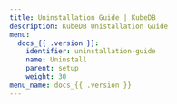```yaml
---
title: Uninstallation Guide | KubeDB
description: KubeDB Unistallation Guide
menu:
  docs_{{ .version }}:
    identifier: uninstallation-guide
    name: Uninstall
    parent: setup
    weight: 30
menu_name: docs_{{ .version }}
---
```

